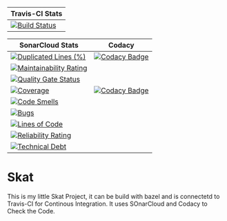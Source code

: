 | Travis-CI Stats                                                                                                           |
|---------------------------------------------------------------------------------------------------------------------------|
| [![Build Status](https://travis-ci.com/PascalStehling/Skat.svg?branch=master)](https://travis-ci.com/PascalStehling/Skat) |

| SonarCloud Stats                                                                                                                                                                                | Codacy                                                                                                                                                                                                                                                           |
|-------------------------------------------------------------------------------------------------------------------------------------------------------------------------------------------------|------------------------------------------------------------------------------------------------------------------------------------------------------------------------------------------------------------------------------------------------------------------|
| [![Duplicated Lines (%)](https://sonarcloud.io/api/project_badges/measure?project=PascalStehling_Skat&metric=duplicated_lines_density)](https://sonarcloud.io/dashboard?id=PascalStehling_Skat) | [![Codacy Badge](https://api.codacy.com/project/badge/Grade/cf576258965a46e1a65b4567d2f62757)](https://www.codacy.com/manual/PascalStehling/Skat?utm_source=github.com&amp;utm_medium=referral&amp;utm_content=PascalStehling/Skat&amp;utm_campaign=Badge_Grade) |
| [![Maintainability Rating](https://sonarcloud.io/api/project_badges/measure?project=PascalStehling_Skat&metric=sqale_rating)](https://sonarcloud.io/dashboard?id=PascalStehling_Skat)           |                                                                                                                                                                                                                                                                  |
| [![Quality Gate Status](https://sonarcloud.io/api/project_badges/measure?project=PascalStehling_Skat&metric=alert_status)](https://sonarcloud.io/dashboard?id=PascalStehling_Skat)              |                                                                                                                                                                                                                                                                  |
| [![Coverage](https://sonarcloud.io/api/project_badges/measure?project=PascalStehling_Skat&metric=coverage)](https://sonarcloud.io/dashboard?id=PascalStehling_Skat)                             | [![Codacy Badge](https://api.codacy.com/project/badge/Coverage/cf576258965a46e1a65b4567d2f62757)](https://www.codacy.com/manual/PascalStehling/Skat?utm_source=github.com&utm_medium=referral&utm_content=PascalStehling/Skat&utm_campaign=Badge_Coverage)       |
| [![Code Smells](https://sonarcloud.io/api/project_badges/measure?project=PascalStehling_Skat&metric=code_smells)](https://sonarcloud.io/dashboard?id=PascalStehling_Skat)                       |                                                                                                                                                                                                                                                                  |
| [![Bugs](https://sonarcloud.io/api/project_badges/measure?project=PascalStehling_Skat&metric=bugs)](https://sonarcloud.io/dashboard?id=PascalStehling_Skat)                                     |                                                                                                                                                                                                                                                                  |
| [![Lines of Code](https://sonarcloud.io/api/project_badges/measure?project=PascalStehling_Skat&metric=ncloc)](https://sonarcloud.io/dashboard?id=PascalStehling_Skat)                           |                                                                                                                                                                                                                                                                  |
| [![Reliability Rating](https://sonarcloud.io/api/project_badges/measure?project=PascalStehling_Skat&metric=reliability_rating)](https://sonarcloud.io/dashboard?id=PascalStehling_Skat)         |                                                                                                                                                                                                                                                                  |
| [![Technical Debt](https://sonarcloud.io/api/project_badges/measure?project=PascalStehling_Skat&metric=sqale_index)](https://sonarcloud.io/dashboard?id=PascalStehling_Skat)                    |                                                                                                                                                                                                                                                                  |

# Skat

This is my little Skat Project, it can be build with bazel and is connectetd to Travis-CI for Continous Integration. It uses SOnarCloud and Codacy to Check the Code.


